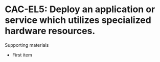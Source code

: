 # CAC-EL5:    Deploy an application or service which utilizes specialized hardware resources.

Supporting materials

* First item
